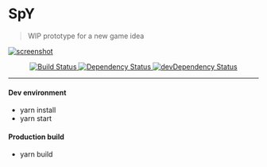 SpY
===

> WIP prototype for a new game idea

[![screenshot](src/images/screenshot.png)](https://spygame.tk/)

<div align="center">
  <!-- Build Status -->
  <a href="https://travis-ci.org/danielesteban/SpY">
    <img src="https://travis-ci.org/danielesteban/SpY.svg?branch=master" alt="Build Status" />
  </a>
  <!-- Dependency Status -->
  <a href="https://david-dm.org/danielesteban/SpY">
    <img src="https://david-dm.org/danielesteban/SpY/status.svg" alt="Dependency Status" />
  </a>
  <!-- devDependency Status -->
  <a href="https://david-dm.org/danielesteban/SpY?type=dev">
    <img src="https://david-dm.org/danielesteban/SpY/dev-status.svg" alt="devDependency Status" />
  </a>
</div>

---

#### Dev environment

 * yarn install
 * yarn start

#### Production build

 * yarn build
